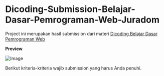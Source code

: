 # Dicoding-Submission-Belajar-Dasar-Pemrograman-Web-Juradom
Project ini merupakan hasil submission dari materi [Dicoding Belajar Dasar Pemrograman Web](https://www.dicoding.com/academies/123)

**Preview**

![Image](https://github.com/user-attachments/assets/029ec88b-046e-4192-b889-54ab86ab2be9)

Berikut kriteria-kriteria wajib submission yang harus Anda penuhi.
